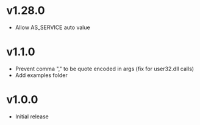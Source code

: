 # v1.28.0
* Allow AS_SERVICE auto value

# v1.1.0
* Prevent comma "," to be quote encoded in args (fix for user32.dll calls)
* Add examples folder



# v1.0.0
* Initial release
